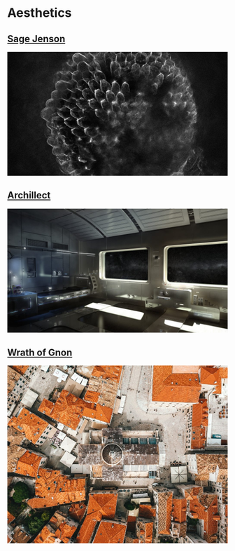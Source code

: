 # Aesthetics

## [Sage Jenson](https://sagejenson.com/)
![Hive](./aesthetics/hive.jpg)

## [Archillect](http://archillect.com/)
![Space Ship Interior](./aesthetics/archillect.jpg)

## [Wrath of Gnon](https://twitter.com/wrathofgnon/media)
![Localism](./aesthetics/gnon.jpg)
